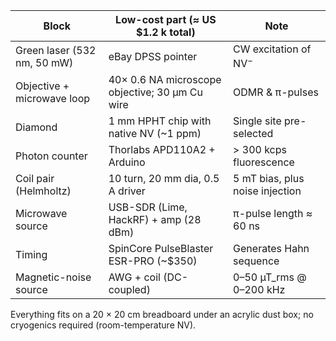 | Block                       | Low-cost part (≈ US \$1.2 k total)             | Note                            |
| --------------------------- | ---------------------------------------------- | ------------------------------- |
| Green laser (532 nm, 50 mW) | eBay DPSS pointer                              | CW excitation of NV$^-$         |
| Objective + microwave loop  | 40× 0.6 NA microscope objective; 30 µm Cu wire | ODMR & π-pulses                 |
| Diamond                     | 1 mm HPHT chip with native NV (\~1 ppm)        | Single site pre-selected        |
| Photon counter              | Thorlabs APD110A2 + Arduino                    | > 300 kcps fluorescence         |
| Coil pair (Helmholtz)       | 10 turn, 20 mm dia, 0.5 A driver               | 5 mT bias, plus noise injection |
| Microwave source            | USB-SDR (Lime, HackRF) + amp (28 dBm)          | π-pulse length ≈ 60 ns          |
| Timing                      | SpinCore PulseBlaster ESR-PRO (\~\$350)        | Generates Hahn sequence         |
| Magnetic-noise source       | AWG + coil (DC-coupled)                        | 0–50 µT\_rms @ 0–200 kHz        |

Everything fits on a 20 × 20 cm breadboard under an acrylic dust box; no cryogenics required (room-temperature NV).